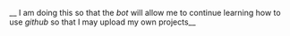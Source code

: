 __ I am doing this so that the *bot* will allow me to continue learning how to use _github_ so that I may upload my own projects__
